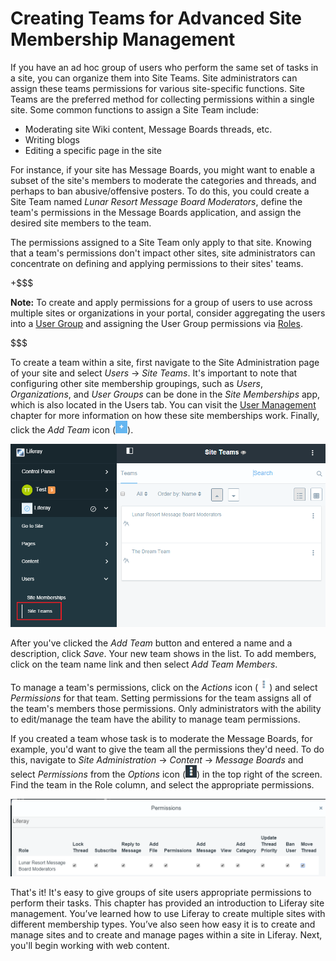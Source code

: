 # Creating Teams for Advanced Site Membership Management

If you have an ad hoc group of users who perform the same set of tasks in a
site, you can organize them into Site Teams. Site administrators can assign
these teams permissions for various site-specific functions. Site Teams are the
preferred method for collecting permissions within a single site. Some common
functions to assign a Site Team include:

- Moderating site Wiki content, Message Boards threads, etc.
- Writing blogs
- Editing a specific page in the site

For instance, if your site has Message Boards, you might want to enable a subset
of the site's members to moderate the categories and threads, and perhaps to ban
abusive/offensive posters. To do this, you could create a Site Team named
*Lunar Resort Message Board Moderators*, define the team's permissions in the
Message Boards application, and assign the desired site members to the team. 

The permissions assigned to a Site Team only apply to that site. Knowing that
a team's permissions don't impact other sites, site administrators can
concentrate on defining and applying permissions to their sites' teams. 

+$$$

**Note:** To create and apply permissions for a group of users to use across
multiple sites or organizations in your portal, consider aggregating the users
into a [User Group](/discover/portal/-/knowledge_base/6-2/user-groups) and
assigning the User Group permissions via
[Roles](/discover/portal/-/knowledge_base/6-2/roles-and-permissions). 

$$$

To create a team within a site, first navigate to the Site Administration page
of your site and select *Users* &rarr; *Site Teams*. It's important to note that
configuring other site membership groupings, such as *Users*, *Organizations*,
and *User Groups* can be done in the *Site Memberships* app, which is also
located in the Users tab. You can visit the 
[User Management](/discover/portal/-/knowledge_base/6-2/user-management)
chapter for more information on how these site memberships work. Finally, click
the *Add Team* icon (![Add Team](../../images/icon-add.png)).

![Figure 1: Creating teams within your site can foster teamwork and collaboration, as team permissions enable team members to access the same resources and perform the same types of tasks.](../../images/creating-a-team.png)

After you've clicked the *Add Team* button and entered a name and a description,
click *Save*. Your new team shows in the list. To add members, click on the
team name link and then select *Add Team Members*.

To manage a team's permissions, click on the *Actions* icon
(![Actions](../../images/icon-actions.png)) and select *Permissions* for that
team. Setting permissions for the team assigns all of the team's members those
permissions. Only administrators with the ability to edit/manage the team have
the ability to manage team permissions.

If you created a team whose task is to moderate the Message Boards, for example,
you'd want to give the team all the permissions they'd need. To do this, 
navigate to *Site Administration* &rarr; *Content* &rarr; *Message Boards*
and select *Permissions* from the *Options* icon
(![Options](../../images/icon-options.png)) in the top right of the screen. Find
the team in the Role column, and select the appropriate permissions.

![Figure 2: The Lunar Resort Message Board Moderators Site Team has unlimited permissions on the Message Boards application.](../../images/site-team-permissions-message-boards.png)

That's it! It's easy to give groups of site users appropriate permissions to
perform their tasks. This chapter has provided an introduction to Liferay site
management. You’ve learned how to use Liferay to create multiple sites with
different membership types. You’ve also seen how easy it is to create and manage
sites and to create and manage pages within a site in Liferay. Next, you'll
begin working with web content.

